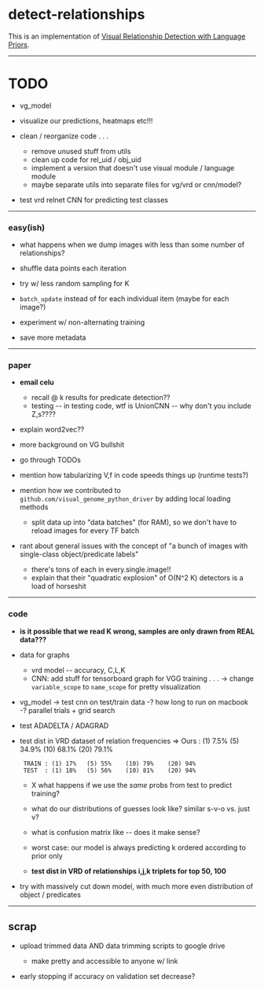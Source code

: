 # detect-relationships

This is an implementation of [Visual Relationship Detection with Language Priors](http://cs.stanford.edu/people/ranjaykrishna/vrd/).




---
# TODO

- vg_model
- visualize our predictions, heatmaps etc!!!


- clean / reorganize code . . .
    - remove unused stuff from utils
    - clean up code for rel_uid / obj_uid
    - implement a version that doesn't use visual module / language module 
    - maybe separate utils into separate files for vg/vrd or cnn/model?


- test vrd relnet CNN for predicting test classes



---
### easy(ish)

- what happens when we dump images with less than some number of relationships?

- shuffle data points each iteration

- try w/ less random sampling for K


- `batch_update` instead of for each individual item (maybe for each image?)

- experiment w/ non-alternating training

- save more metadata










---
### paper


- **email celu**
    * recall @ k  results for predicate detection??  
    * testing -- in testing code, wtf is UnionCNN  --  why don't you include Z,s????

- explain word2vec??

- more background on VG bullshit

- go through TODOs


- mention how tabularizing V,f in code speeds things up (runtime tests?)

- mention how we contributed to `github.com/visual_genome_python_driver` by adding local loading methods
    * split data up into "data batches" (for RAM), so we don't have to reload images for every TF batch


- rant about general issues with the concept of "a bunch of images with single-class object/predicate labels"
    * there's tons of each in every.single.image!!
    * explain that their "quadratic explosion" of O(N^2 K) detectors is a load of horseshit


---
### code



- **is it possible that we read K wrong, samples are only drawn from REAL data???**



- data for graphs
    - vrd model -- accuracy, C,L,K
    - CNN: add stuff for tensorboard graph for VGG training . . .
        -> change `variable_scope` to `name_scope` for pretty visualization


- vg_model
    -> test cnn on test/train data
    -? how long to run on macbook
    -? parallel trials + grid search

- test ADADELTA / ADAGRAD

- test dist in VRD dataset of relation frequencies
    => Ours  : (1) 7.5%  (5) 34.9%  (10) 68.1%  (20) 79.1%
   
       TRAIN : (1) 17%   (5) 55%    (10) 79%    (20) 94%
       TEST  : (1) 18%   (5) 56%    (10) 81%    (20) 94%

 
    * X  what happens if we use the *same* probs from test to predict training?
    * what do our distributions of guesses look like? similar s-v-o vs. just v?
    * what is confusion matrix like -- does it make sense?
    * worst case: our model is always predicting k ordered according to prior only 

    * **test dist in VRD of relationships i,j,k triplets  for top 50, 100**




- try with massively cut down model, with much more even distribution of object / predicates






















---
## scrap


- upload trimmed data AND data trimming scripts to google drive
    * make pretty and accessible to anyone w/ link

- early stopping if accuracy on validation set decrease?







